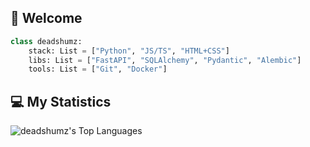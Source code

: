 ## 👋 Welcome
```python
class deadshumz:
    stack: List = ["Python", "JS/TS", "HTML+CSS"]
    libs: List = ["FastAPI", "SQLAlchemy", "Pydantic", "Alembic"]
    tools: List = ["Git", "Docker"]
```
## 💻 My Statistics
![deadshumz's Top Languages](https://github-readme-stats.vercel.app/api/top-langs/?username=deadshumz&theme=graywhite&show_icons=true&hide_border=false&layout=compact)
<!--
**Shumzzzz/Shumzzzz** is a ✨ _special_ ✨ repository because its `README.md` (this file) appears on your GitHub profile.

Here are some ideas to get you started:

- 🔭 I’m currently working on ...
- 🌱 I’m currently learning ...
- 👯 I’m looking to collaborate on ...
- 🤔 I’m looking for help with ...
- 💬 Ask me about ...
- 📫 How to reach me: ...
- 😄 Pronouns: ...
- ⚡ Fun fact: ...
-->
